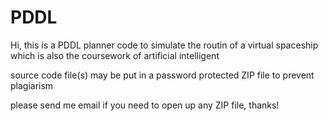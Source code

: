 # PDDL

Hi, this is a PDDL planner code to simulate the routin of a virtual spaceship which is also the coursework of artificial intelligent

source code file(s) may be put in a password protected ZIP file to prevent plagiarism

please send me email if you need to open up any ZIP file, thanks!
